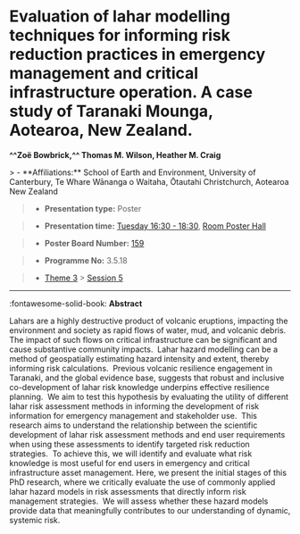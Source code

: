 # Evaluation of lahar modelling techniques for informing risk reduction practices in emergency management and critical infrastructure operation. A case study of Taranaki Mounga, Aotearoa, New Zealand.

**^^Zoë Bowbrick,^^  Thomas M. Wilson, Heather M. Craig**

<!-- more -->> - **Affiliations:** School of Earth and Environment, University of Canterbury, Te Whare Wānanga o Waitaha, Ōtautahi Christchurch, Aotearoa New Zealand

> - **Presentation type:** Poster

> - **Presentation time:** [Tuesday 16:30 - 18:30](../sessions_comparison.md#__tabbed_2_6), [Room Poster Hall](../maps_venue.md#__tabbed_1_1)

> - **Poster Board Number:** [159](../map_poster_boards.md#tuesday)

> - **Programme No:** 3.5.18

> - [Theme 3](../theme3.md) > [Session 5](../sessions/session-3-5.md)

--- 

:fontawesome-solid-book: **Abstract**

Lahars are a highly destructive product of volcanic eruptions, impacting the environment and society as rapid flows of water, mud, and volcanic debris.  The impact of such flows on critical infrastructure can be significant and cause substantive community impacts.  Lahar hazard modelling can be a method of geospatially estimating hazard intensity and extent, thereby informing risk calculations.  Previous volcanic resilience engagement in Taranaki, and the global evidence base, suggests that robust and inclusive co-development of lahar risk knowledge underpins effective resilience planning.  We aim to test this hypothesis by evaluating the utility of different lahar risk assessment methods in informing the development of risk information for emergency management and stakeholder use.  This research aims to understand the relationship between the scientific development of lahar risk assessment methods and end user requirements when using these assessments to identify targeted risk reduction strategies.  To achieve this, we will identify and evaluate what risk knowledge is most useful for end users in emergency and critical infrastructure asset management.
Here, we present the initial stages of this PhD research, where we critically evaluate the use of commonly applied lahar hazard models in risk assessments that directly inform risk management strategies.  We will assess whether these hazard models provide data that meaningfully contributes to our understanding of dynamic, systemic risk.

